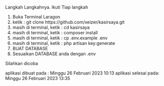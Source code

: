 Langkah Langkahnya. Ikuti Tiap langkah
<ol>
<li>
Buka Terminal Laragon
</li>
<li>
ketik : git clone https://github.com/xeizer/kasirsaya.git
</li>
<li>
masih di terminal, ketik : cd kasirsaya
</li>
<li>
masih di terminal, ketik : composer install
</li>
<li>
masih di terminal, ketik : cp .env.example .env
</li>
<li>
masih di terminal, ketik : php artisan key:generate
</li>
<li>
BUAT DATABASE
</li>
<li>
Sesuaikan DATABASE anda dengan .env
</li>
</ol>

Silahkan dicoba

aplikasi dibuat pada : Minggu 26 Februari 2023 10:13
aplikasi selesai pada: Minggu 26 Februari 2023 13:35
